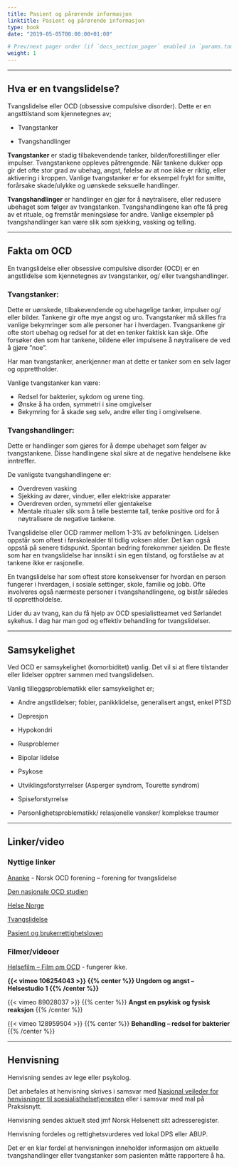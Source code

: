 ```yaml
---
title: Pasient og pårørende informasjon
linktitle: Pasient og pårørende informasjon
type: book
date: "2019-05-05T00:00:00+01:00"

# Prev/next pager order (if `docs_section_pager` enabled in `params.toml`)
weight: 1
---
```


---
## Hva er en tvangslidelse?

Tvangslidelse eller OCD (obsessive compulsive disorder).
Dette er en angsttilstand som kjennetegnes av;

- Tvangstanker

- Tvangshandlinger


**Tvangstanker** er stadig tilbakevendende tanker, bilder/forestillinger eller impulser. Tvangstankene oppleves påtrengende. Når tankene dukker opp gir det ofte stor grad av ubehag, angst, følelse av at noe ikke er riktig, eller aktivering i kroppen. Vanlige tvangstanker er for eksempel frykt for smitte, forårsake skade/ulykke og uønskede seksuelle handlinger.


**Tvangshandlinger** er handlinger en gjør for å nøytralisere, eller redusere ubehaget som følger av tvangstanken. Tvangshandlingene kan ofte få preg av et rituale, og fremstår meningsløse for andre. Vanlige eksempler på tvangshandlinger kan være slik som sjekking, vasking og telling.

---

## Fakta om OCD

En tvangslidelse eller obsessive compulsive disorder (OCD) er en angstlidelse som kjennetegnes av tvangstanker, og/ eller tvangshandlinger.

### Tvangstanker:
Dette er uønskede, tilbakevendende og ubehagelige tanker, impulser og/ eller bilder. Tankene gir ofte mye angst og uro. Tvangstanker må skilles fra vanlige bekymringer som alle personer har i hverdagen. Tvangsankene gir ofte stort ubehag og redsel for at det en tenker faktisk kan skje. Ofte forsøker den som har tankene, bildene eller impulsene å nøytralisere de ved å gjøre ”noe”.

Har man tvangstanker, anerkjenner man at dette er tanker som en selv lager og opprettholder.

Vanlige tvangstanker kan være:
- Redsel for bakterier, sykdom og urene ting.
- Ønske å ha orden, symmetri i sine omgivelser
- Bekymring for å skade seg selv, andre eller ting i omgivelsene.


### Tvangshandlinger:
Dette er handlinger som gjøres for å dempe ubehaget som følger av tvangstankene. Disse handlingene skal sikre at de negative hendelsene ikke inntreffer.

De vanligste tvangshandlingene er:
- Overdreven vasking
- Sjekking av dører, vinduer, eller elektriske apparater
- Overdreven orden, symmetri eller gjentakelse
- Mentale ritualer slik som å telle bestemte tall, tenke positive ord for å nøytralisere de negative tankene.

Tvangslidelse eller OCD rammer mellom 1-3% av befolkningen. Lidelsen oppstår som oftest i førskolealder til tidlig voksen alder. Det kan også oppstå på senere tidspunkt. Spontan bedring forekommer sjelden. De fleste som har en tvangslidelse har innsikt i sin egen tilstand, og forståelse av at tankene ikke er rasjonelle.

En tvangslidelse har som oftest store konsekvenser for hvordan en person fungerer i hverdagen, i sosiale settinger, skole, familie og jobb. Ofte involveres også nærmeste personer i tvangshandlingene, og bistår således til opprettholdelse.

Lider du av tvang, kan du få hjelp av OCD spesialistteamet ved Sørlandet sykehus. I dag har man god og effektiv behandling for tvangslidelser.


---
## Samsykelighet
Ved OCD er samsykelighet (komorbiditet) vanlig. Det vil si at flere tilstander eller lidelser opptrer sammen med tvangslidelsen.

Vanlig tilleggsproblematikk eller samsykelighet er;

- Andre angstlidelser; fobier, panikklidelse, generalisert angst, enkel PTSD

- Depresjon

- Hypokondri

- Rusproblemer

- Bipolar lidelse

- Psykose

- Utviklingsforstyrrelser (Asperger syndrom, Tourette syndrom)

- Spiseforstyrrelse

- Personlighetsproblematikk/ relasjonelle vansker/ komplekse traumer


---
## Linker/video

### Nyttige linker


[Ananke](https://www.ananke.no/) - Norsk OCD forening – forening for tvangslidelse

[Den nasjonale OCD studien](https://helse-bergen.no/avdelinger/psykisk-helsevern/kronstad-distriktspsykiatriske-senter)

[Helse Norge](https://www.helsenorge.no/)

[Tvangslidelse](https://www.tvangslidelse.no/)

[Pasient og brukerrettighetsloven](https://lovdata.no/dokument/NL/lov/1999-07-02-63?q=pasient%20og%20brukerrettighetsloven)


### Filmer/videoer


[Helsefilm – Film om OCD](http://www.helsefilm.no/v1/film/details.aspx?filmid=90188) - fungerer ikke.

**{{< vimeo 106254043 >}}
{{% center %}}
Ungdom og angst – Helsestudio 1
{{% /center %}}**


{{< vimeo 89028037 >}}
{{% center %}}
**Angst en psykisk og fysisk reaksjon**
{{% /center %}}


{{< vimeo 128959504 >}}
{{% center %}}
**Behandling – redsel for bakterier**
{{% /center %}}

---
## Henvisning


Henvisning sendes av lege eller psykolog.

Det anbefales at henvisning skrives i samsvar med [Nasjonal veileder for henvisninger til spesialisthelsetjenesten](https://www.helsedirektoratet.no/veiledere/henvisningsveileder) eller i samsvar med mal på Praksisnytt.

Henvisning sendes aktuelt sted jmf Norsk Helsenett sitt adresseregister.

Henvisning fordeles og rettighetsvurderes ved lokal DPS eller ABUP.

Det er en klar fordel at henvisningen inneholder informasjon om aktuelle tvangshandlinger eller tvangstanker som pasienten måtte rapportere å ha.